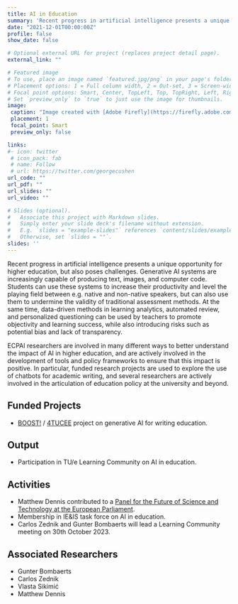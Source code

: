 ```yaml
---
title: AI in Education
summary: 'Recent progress in artificial intelligence presents a unique opportunity for higher education, but also poses challenges. [(read more)](/project/social-robots-ai)'
date: "2021-12-01T00:00:00Z"
profile: false
show_date: false

# Optional external URL for project (replaces project detail page).
external_link: ""

# Featured image
# To use, place an image named `featured.jpg/png` in your page's folder.
# Placement options: 1 = Full column width, 2 = Out-set, 3 = Screen-width
# Focal point options: Smart, Center, TopLeft, Top, TopRight, Left, Right, BottomLeft, Bottom, BottomRight
# Set `preview_only` to `true` to just use the image for thumbnails.
image:
 caption: "Image created with [Adobe Firefly](https://firefly.adobe.com) (prompt: artificial intelligence programme assisting students in writing essays)"
 placement: 1
 focal_point: Smart
 preview_only: false

links:
#- icon: twitter
 # icon_pack: fab
 # name: Follow
 # url: https://twitter.com/georgecushen
url_code: ""
url_pdf: ""
url_slides: ""
url_video: ""

# Slides (optional).
#   Associate this project with Markdown slides.
#   Simply enter your slide deck's filename without extension.
#   E.g. `slides = "example-slides"` references `content/slides/example-slides.md`.
#   Otherwise, set `slides = ""`.
slides: ''
---
```


Recent progress in artificial intelligence presents a unique opportunity for higher education, but also poses challenges. Generative AI systems are increasingly capable of producing text, images, and computer code. Students can use these systems to increase their productivity and level the playing field between e.g. native and non-native speakers, but can also use them to undermine the validity of traditional assessment methods. At the same time, data-driven methods in learning analytics, automated review, and personalized questioning can be used by teachers to promote objectivity and learning success, while also introducing risks such as potential bias and lack of transparency.

ECPAI researchers are involved in many different ways to better understand the impact of AI in higher education, and are actively involved in the development of tools and policy frameworks to ensure that this impact is positive. In particular, funded research projects are used to explore the use of chatbots for academic writing, and several researchers are actively involved in the articulation of education policy at the university and beyond.

## Funded Projects

- [BOOST!](https://boost.tue.nl) / [4TUCEE](https://www.4tu.nl/cee/) project on generative AI for writing education.

## Output

- Participation in TU/e Learning Community on AI in education.

## Activities

- Matthew Dennis contributed to a [Panel for the Future of Science and Technology at the European Parliament](https://www.europarl.europa.eu/stoa/en/events/details/human-computer-confluence-in-education/20230901WKS05501).
- Membership in IE&IS task force on AI in education.
- Carlos Zednik and Gunter Bombaerts will lead a Learning Community meeting on 30th October 2023.

## Associated Researchers

- Gunter Bombaerts
- Carlos Zednik
- Vlasta Sikimić
- Matthew Dennis
